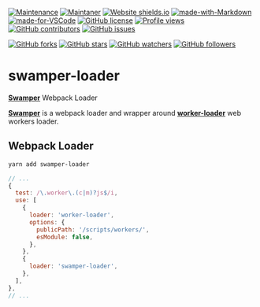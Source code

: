 [![Maintenance](https://img.shields.io/badge/Maintained%3F-yes-green.svg)](https://GitHub.com/teniryte/swamper-loader/graphs/commit-activity) [![Maintaner](https://img.shields.io/badge/Maintainer-teniryte-blue)](https://img.shields.io/badge/maintainer-teniryte-blue) [![Website shields.io](https://img.shields.io/website-up-down-green-red/http/shields.io.svg)](https://swamper-loader.sencort.com/) [![made-with-Markdown](https://img.shields.io/badge/Made%20with-Markdown-1f425f.svg)](http://commonmark.org) [![made-for-VSCode](https://img.shields.io/badge/Made%20for-VSCode-1f425f.svg)](https://code.visualstudio.com/) [![GitHub license](https://img.shields.io/github/license/teniryte/swamper-loader.svg)](https://github.com/teniryte/swamper-loader/blob/master/LICENSE) [![Profile views](https://gpvc.arturio.dev/teniryte)](https://gpvc.arturio.dev/teniryte) [![GitHub contributors](https://img.shields.io/github/contributors/teniryte/swamper-loader.svg)](https://GitHub.com/teniryte/swamper-loader/graphs/contributors/) [![GitHub issues](https://img.shields.io/github/issues/teniryte/swamper-loader.svg)](https://GitHub.com/teniryte/swamper-loader/issues/)

[![GitHub forks](https://img.shields.io/github/forks/teniryte/swamper-loader.svg?style=social&label=Fork&maxAge=2592000)](https://GitHub.com/teniryte/swamper-loader/network/) [![GitHub stars](https://img.shields.io/github/stars/teniryte/swamper-loader.svg?style=social&label=Star&maxAge=2592000)](https://GitHub.com/teniryte/swamper-loader/stargazers/) [![GitHub watchers](https://img.shields.io/github/watchers/teniryte/swamper-loader.svg?style=social&label=Watch&maxAge=2592000)](https://GitHub.com/teniryte/swamper-loader/watchers/) [![GitHub followers](https://img.shields.io/github/followers/teniryte.svg?style=social&label=Follow&maxAge=2592000)](https://github.com/teniryte?tab=followers)

# swamper-loader

[**Swamper**](https://github.com/teniryte/swamper) Webpack Loader

[**Swamper**](https://github.com/teniryte/swamper) is a webpack loader and wrapper around [**worker-loader**](https://github.com/webpack-contrib/worker-loader) web workers loader.

## Webpack Loader

```sh
yarn add swamper-loader
```

```js
// ...
{
  test: /\.worker\.(c|m)?js$/i,
  use: [
    {
      loader: 'worker-loader',
      options: {
        publicPath: '/scripts/workers/',
        esModule: false,
      },
    },
    {
      loader: 'swamper-loader',
    },
  ],
},
// ...
```
